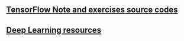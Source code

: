 ## [TensorFlow Note and exercises source codes](tensorflow/)

## [Deep Learning resources](resources/)

